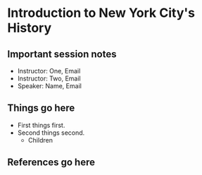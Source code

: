 # Introduction to New York City's History

## Important session notes 

* Instructor: One, Email
* Instructor: Two, Email
* Speaker: Name, Email


## Things go here 

* First things first.
* Second things second.
  - Children

## References go here